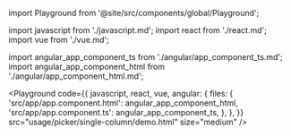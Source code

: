 import Playground from '@site/src/components/global/Playground';

import javascript from './javascript.md';
import react from './react.md';
import vue from './vue.md';

import angular_app_component_ts from './angular/app_component_ts.md';
import angular_app_component_html from './angular/app_component_html.md';

<Playground
  code={{
    javascript,
    react,
    vue,
    angular: {
      files: {
        'src/app/app.component.html': angular_app_component_html,
        'src/app/app.component.ts': angular_app_component_ts,
      },
    },
  }}
  src="usage/picker/single-column/demo.html"
  size="medium"
/>
